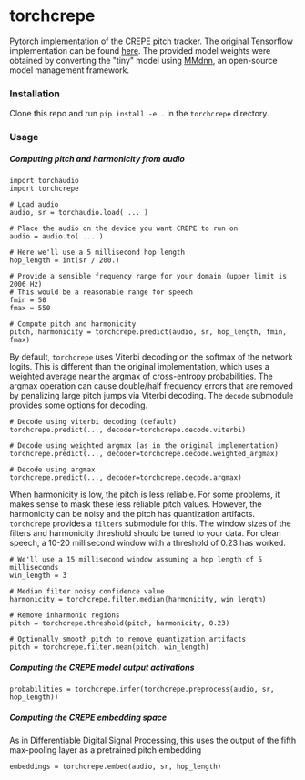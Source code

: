 # torchcrepe
Pytorch implementation of the CREPE pitch tracker. The original Tensorflow
implementation can be found [here](https://github.com/marl/crepe/). The
provided model weights were obtained by converting the "tiny" model using
[MMdnn](https://github.com/microsoft/MMdnn), an open-source model management
framework.


### Installation

Clone this repo and run `pip install -e .` in the `torchcrepe` directory.


### Usage

##### Computing pitch and harmonicity from audio


```
import torchaudio
import torchcrepe

# Load audio
audio, sr = torchaudio.load( ... )

# Place the audio on the device you want CREPE to run on
audio = audio.to( ... )

# Here we'll use a 5 millisecond hop length
hop_length = int(sr / 200.)

# Provide a sensible frequency range for your domain (upper limit is 2006 Hz)
# This would be a reasonable range for speech
fmin = 50
fmax = 550

# Compute pitch and harmonicity
pitch, harmonicity = torchcrepe.predict(audio, sr, hop_length, fmin, fmax)
```

By default, `torchcrepe` uses Viterbi decoding on the softmax of the network
logits. This is different than the original implementation, which uses a
weighted average near the argmax of cross-entropy probabilities. The argmax
operation can cause double/half frequency errors that are removed by
penalizing large pitch jumps via Viterbi decoding. The `decode` submodule
provides some options for decoding.

```
# Decode using viterbi decoding (default)
torchcrepe.predict(..., decoder=torchcrepe.decode.viterbi)

# Decode using weighted argmax (as in the original implementation)
torchcrepe.predict(..., decoder=torchcrepe.decode.weighted_argmax)

# Decode using argmax
torchcrepe.predict(..., decoder=torchcrepe.decode.argmax)
```

When harmonicity is low, the pitch is less reliable. For some problems, it
makes sense to mask these less reliable pitch values. However, the harmonicity
can be noisy and the pitch has quantization artifacts. `torchcrepe` provides a
`filters` submodule for this. The window sizes of the filters and harmonicity 
threshold should be tuned to your data. For clean speech, a
10-20 millisecond window with a threshold of 0.23 has worked.

```
# We'll use a 15 millisecond window assuming a hop length of 5 milliseconds
win_length = 3

# Median filter noisy confidence value
harmonicity = torchcrepe.filter.median(harmonicity, win_length)

# Remove inharmonic regions
pitch = torchcrepe.threshold(pitch, harmonicity, 0.23)

# Optionally smooth pitch to remove quantization artifacts
pitch = torchcrepe.filter.mean(pitch, win_length)
```


##### Computing the CREPE model output activations

```
probabilities = torchcrepe.infer(torchcrepe.preprocess(audio, sr, hop_length))
```


##### Computing the CREPE embedding space

As in Differentiable Digital Signal Processing, this uses the output of the
fifth max-pooling layer as a pretrained pitch embedding

```
embeddings = torchcrepe.embed(audio, sr, hop_length)
```
